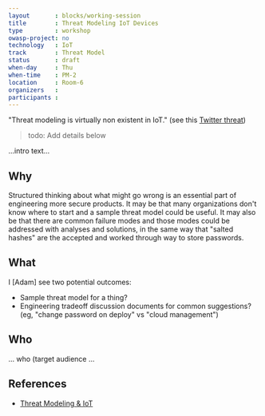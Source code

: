 ```yaml
---
layout       : blocks/working-session
title        : Threat Modeling IoT Devices
type         : workshop
owasp-project: no
technology   : IoT
track        : Threat Model
status       : draft
when-day     : Thu
when-time    : PM-2
location     : Room-6
organizers   :
participants :
---
```


"Threat modeling is virtually non existent in IoT." (see this [Twitter threat](https://twitter.com/cybergibbons/status/858746049523052544))

> todo: Add details below

...intro text...

## Why

Structured thinking about what might go wrong is an essential part of engineering more secure products.  It may be that many organizations don't know where to start and a sample threat model could be useful.  It may also be that there are common failure modes and those modes could be addressed with analyses and solutions, in the same way that "salted hashes" are the accepted and worked through way to store passwords.

## What

I [Adam] see two potential outcomes:

* Sample threat model for a thing?
* Engineering tradeoff discussion documents for common suggestions? (eg, "change password on deploy" vs "cloud management")

## Who

... who (target audience ...

## References

- [Threat Modeling & IoT](https://adam.shostack.org/blog/2017/05/threat-modeling-iot/)
